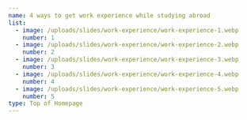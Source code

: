 ```yaml
---
name: 4 ways to get work experience while studying abroad
list:
  - image: /uploads/slides/work-experience/work-experience-1.webp
    number: 1
  - image: /uploads/slides/work-experience/work-experience-2.webp
    number: 2
  - image: /uploads/slides/work-experience/work-experience-3.webp
    number: 3
  - image: /uploads/slides/work-experience/work-experience-4.webp
    number: 4
  - image: /uploads/slides/work-experience/work-experience-5.webp
    number: 5
type: Top of Homepage
---
```


